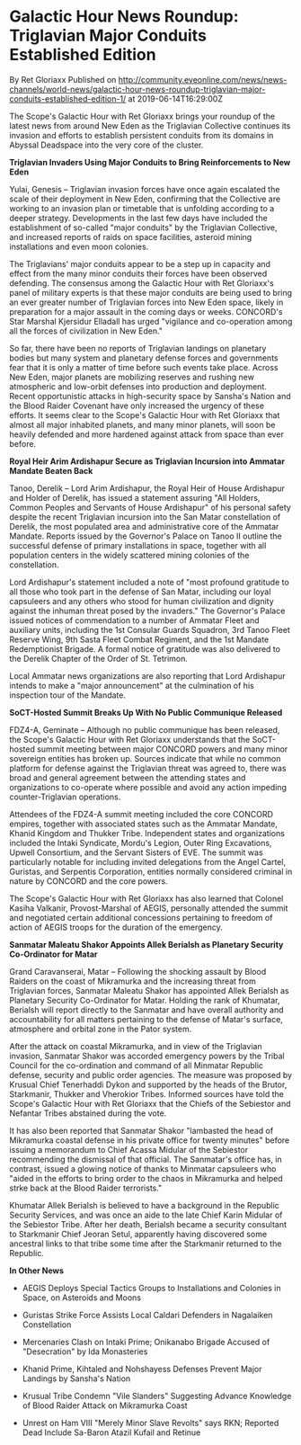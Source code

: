 # Galactic Hour News Roundup: Triglavian Major Conduits Established Edition
By Ret Gloriaxx
Published on http://community.eveonline.com/news/news-channels/world-news/galactic-hour-news-roundup-triglavian-major-conduits-established-edition-1/ at 2019-06-14T16:29:00Z

The Scope's Galactic Hour with Ret Gloriaxx brings your roundup of the latest news from around New Eden as the Triglavian Collective continues its invasion and efforts to establish persistent conduits from its domains in Abyssal Deadspace into the very core of the cluster.

**Triglavian Invaders Using Major Conduits to Bring Reinforcements to New Eden**

Yulai, Genesis – Triglavian invasion forces have once again escalated the scale of their deployment in New Eden, confirming that the Collective are working to an invasion plan or timetable that is unfolding according to a deeper strategy. Developments in the last few days have included the establishment of so-called "major conduits" by the Triglavian Collective, and increased reports of raids on space facilities, asteroid mining installations and even moon colonies.

The Triglavians' major conduits appear to be a step up in capacity and effect from the many minor conduits their forces have been observed defending. The consensus among the Galactic Hour with Ret Gloriaxx's panel of military experts is that these major conduits are being used to bring an ever greater number of Triglavian forces into New Eden space, likely in preparation for a major assault in the coming days or weeks. CONCORD's Star Marshal Kjersidur Elladall has urged "vigilance and co-operation among all the forces of civilization in New Eden."

So far, there have been no reports of Triglavian landings on planetary bodies but many system and planetary defense forces and governments fear that it is only a matter of time before such events take place. Across New Eden, major planets are mobilizing reserves and rushing new atmospheric and low-orbit defenses into production and deployment. Recent opportunistic attacks in high-security space by Sansha's Nation and the Blood Raider Covenant have only increased the urgency of these efforts. It seems clear to the Scope's Galactic Hour with Ret Gloriaxx that almost all major inhabited planets, and many minor planets, will soon be heavily defended and more hardened against attack from space than ever before.

**Royal Heir Arim Ardishapur Secure as Triglavian Incursion into Ammatar Mandate Beaten Back**

Tanoo, Derelik – Lord Arim Ardishapur, the Royal Heir of House Ardishapur and Holder of Derelik, has issued a statement assuring "All Holders, Common Peoples and Servants of House Ardishapur" of his personal safety despite the recent Triglavian incursion into the San Matar constellation of Derelik, the most populated area and administrative core of the Ammatar Mandate. Reports issued by the Governor's Palace on Tanoo II outline the successful defense of primary installations in space, together with all population centers in the widely scattered mining colonies of the constellation.

Lord Ardishapur's statement included a note of "most profound gratitude to all those who took part in the defense of San Matar, including our loyal capsuleers and any others who stood for human civilization and dignity against the inhuman threat posed by the invaders." The Governor's Palace issued notices of commendation to a number of Ammatar Fleet and auxiliary units, including the 1st Consular Guards Squadron, 3rd Tanoo Fleet Reserve Wing, 9th Sasta Fleet Combat Regiment, and the 1st Mandate Redemptionist Brigade. A formal notice of gratitude was also delivered to the Derelik Chapter of the Order of St. Tetrimon.

Local Ammatar news organizations are also reporting that Lord Ardishapur intends to make a "major announcement" at the culmination of his inspection tour of the Mandate.

**SoCT-Hosted Summit Breaks Up With No Public Communique Released**

FDZ4-A, Geminate – Although no public communique has been released, the Scope's Galactic Hour with Ret Gloriaxx understands that the SoCT-hosted summit meeting between major CONCORD powers and many minor sovereign entities has broken up. Sources indicate that while no common platform for defense against the Triglavian threat was agreed to, there was broad and general agreement between the attending states and organizations to co-operate where possible and avoid any action impeding counter-Triglavian operations.

Attendees of the FDZ4-A summit meeting included the core CONCORD empires, together with associated states such as the Ammatar Mandate, Khanid Kingdom and Thukker Tribe. Independent states and organizations included the Intaki Syndicate, Mordu's Legion, Outer Ring Excavations, Upwell Consortium, and the Servant Sisters of EVE. The summit was particularly notable for including invited delegations from the Angel Cartel, Guristas, and Serpentis Corporation, entities normally considered criminal in nature by CONCORD and the core powers.

The Scope's Galactic Hour with Ret Gloriaxx has also learned that Colonel Kasiha Valkanir, Provost-Marshal of AEGIS, personally attended the summit and negotiated certain additional concessions pertaining to freedom of action of AEGIS troops for the duration of the emergency.

**Sanmatar Maleatu Shakor Appoints Allek Berialsh as Planetary Security Co-Ordinator for Matar**

Grand Caravanserai, Matar – Following the shocking assault by Blood Raiders on the coast of Mikramurka and the increasing threat from Triglavian forces, Sanmatar Maleatu Shakor has appointed Allek Berialsh as Planetary Security Co-Ordinator for Matar. Holding the rank of Khumatar, Berialsh will report directly to the Sanmatar and have overall authority and accountability for all matters pertaining to the defense of Matar's surface, atmosphere and orbital zone in the Pator system.

After the attack on coastal Mikramurka, and in view of the Triglavian invasion, Sanmatar Shakor was accorded emergency powers by the Tribal Council for the co-ordination and command of all Minmatar Republic defense, security and public order agencies. The measure was proposed by Krusual Chief Tenerhaddi Dykon and supported by the heads of the Brutor, Starkmanir, Thukker and Vherokior Tribes. Informed sources have told the Scope's Galactic Hour with Ret Gloriaxx that the Chiefs of the Sebiestor and Nefantar Tribes abstained during the vote.

It has also been reported that Sanmatar Shakor "lambasted the head of Mikramurka coastal defense in his private office for twenty minutes" before issuing a memorandum to Chief Acassa Midular of the Sebiestor recommending the dismissal of that official. The Sanmatar's office has, in contrast, issued a glowing notice of thanks to Minmatar capsuleers who "aided in the efforts to bring order to the chaos in Mikramurka and helped strke back at the Blood Raider terrorists."

Khumatar Allek Berialsh is believed to have a background in the Republic Security Services, and was once an aide to the late Chief Karin Midular of the Sebiestor Tribe. After her death, Berialsh became a security consultant to Starkmanir Chief Jeoran Setul, apparently having discovered some ancestral links to that tribe some time after the Starkmanir returned to the Republic.

**In Other News**

- AEGIS Deploys Special Tactics Groups to Installations and Colonies in Space, on Asteroids and Moons

- Guristas Strike Force Assists Local Caldari Defenders in Nagalaiken Constellation

- Mercenaries Clash on Intaki Prime; Onikanabo Brigade Accused of "Desecration" by Ida Monasteries

- Khanid Prime, Kihtaled and Nohshayess Defenses Prevent Major Landings by Sansha's Nation

- Krusual Tribe Condemn "Vile Slanders" Suggesting Advance Knowledge of Blood Raider Attack on Mikramurka Coast

- Unrest on Ham VIII "Merely Minor Slave Revolts" says RKN; Reported Dead Include Sa-Baron Atazil Kufail and Retinue  
 &nbsp;
